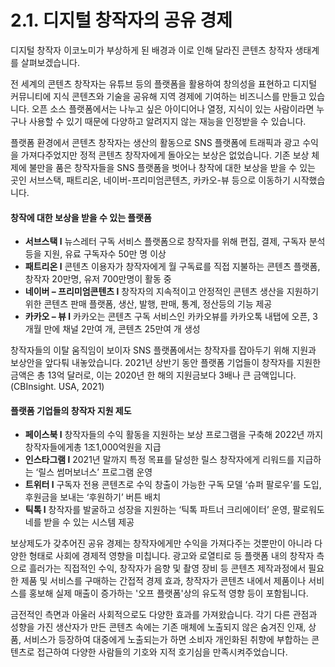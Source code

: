 # 2.1. 디지털 창작자의 공유 경제

디지털 창작자 이코노미가 부상하게 된 배경과 이로 인해 달라진 콘텐츠 창작자 생태계를 살펴보겠습니다.&#x20;

전 세계의 콘텐츠 창작자는 유튜브 등의 플랫폼을 활용하여 창의성을 표현하고 디지털 커뮤니티에 지식 콘텐츠와 기술을 공유해 지역 경제에 기여하는 비즈니스를 만들고 있습니다. 오픈 소스 플랫폼에서는 나누고 싶은 아이디어나 열정, 지식이 있는 사람이라면 누구나 사용할 수 있기 때문에 다양하고 알려지지 않는 재능을 인정받을 수 있습니다.&#x20;

플랫폼 환경에서 콘텐츠 창작자는 생산의 활동으로 SNS 플랫폼에 트래픽과 광고 수익을 가져다주었지만 정적 콘텐츠 창작자에게 돌아오는 보상은 없었습니다. 기존 보상 체제에 불만을 품은 창작자들을 SNS 플랫폼을 벗어나 창작에 대한 보상을 받을 수 있는 곳인 서브스택, 패트리온, 네이버-프리미엄콘텐츠, 카카오-뷰 등으로 이동하기 시작했습니다. &#x20;

#### 창작에 대한 보상을 받을 수 있는 플랫폼

* **서브스택  l** 뉴스레터 구독  서비스 플랫폼으로 창작자를 위해 편집, 결제, 구독자 분석 등을 지원, 유료 구독자수 50만 명 이상
* **패트리온 l**  콘텐츠 이용자가 창작자에게 월 구독료를 직접 지불하는 콘텐츠 플랫폼, 창작자 20만명, 유저 700만명이 활동 중
* **네이버 – 프리미엄콘텐츠 l** 창작자의 지속적이고  안정적인 콘텐츠 생산을 지원하기 위한 콘텐츠 판매 플랫폼, 생산, 발행, 판매, 통계, 정산등의 기능 제공
* **카카오 – 뷰 l** 카카오는 콘텐츠 구독 서비스인 카카오뷰를 카카오톡 내탭에 오픈, 3개월 만에 채널 2만여 개, 콘텐츠 25만여 개 생성

창작자들의 이탈 움직임이 보이자 SNS 플랫폼에서는 창작자를 잡아두기 위해 지원과 보상안을 앞다퉈 내놓았습니다. 2021년 상반기 동안 플랫폼 기업들이 창작자를 지원한 금액은 총 13억 달러로, 이는 2020년 한 해의 지원금보다 3배나 큰 금액입니다. (CBInsight. USA, 2021)&#x20;

#### 플랫폼 기업들의 창작자 지원 제도

* **페이스북 l**  창작자들의 수익 활동을 지원하는 보상 프로그램을 구축해 2022년 까지 창작자들에게총 1조1,000억원을 지급
* **인스타그램 l** 2021년 말까지 특정 목표를 달성한 릴스 창작자에게 리워드를 지급하는 ‘릴스 썸머보너스’ 프로그램 운영
* **트위터 l**  구독자 전용 콘텐츠로 수익 창출이 가능한 구독 모델 ‘슈퍼 팔로우’를 도입, 후원금을 보내는 ‘후원하기’ 버튼 배치
* **틱톡 l** 창작자를 발굴하고 성장을 지원하는 ‘틱톡 파트너 크리에이터’ 운영, 팔로워도네를 받을 수 있는 시스템 제공

보상제도가 갖추어진 공유 경제는 창작자에게만 수익을 가져다주는 것뿐만이 아니라 다양한 형태로 사회에 경제적 영향을 미칩니다. 광고와 로열티로 등 플랫폼 내의 창작자 측으로 흘러가는 직접적인 수익, 창작자가 음향 및 촬영 장비 등 콘텐츠 제작과정에서 필요한 제품 및 서비스를 구매하는 간접적 경제 효과, 창작자가 콘텐츠 내에서 제품이나 서비스를 홍보해 실제 매출이 증가하는 '오프 플랫폼'상의 유도적 영향 등이 포함됩니다.&#x20;

금전적인 측면과 아울러 사회적으로도 다양한 효과를 가져왔습니다. 각기 다른 관점과 성향을 가진 생산자가 만든 콘텐츠 속에는 기존 매체에 노출되지 않은 숨겨진 인재, 상품, 서비스가 등장하여 대중에게 노출되는가 하면 소비자 개인화된 취향에 부합하는 콘텐츠로 접근하여 다양한 사람들의 기호와 지적 호기심을 만족시켜주었습니다. &#x20;
